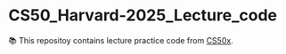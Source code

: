 # CS50_Harvard-2025_Lecture_code

:books: This repositoy contains lecture practice code from [CS50x](https://cs50.harvard.edu/x/2025/).

